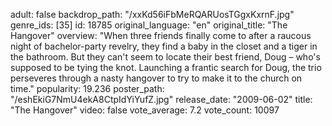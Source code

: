 
adult: false
backdrop_path: "/xxKd56iFbMeRQARUosTGgxKxrnF.jpg"
genre_ids: [35]
id: 18785
original_language: "en"
original_title: "The Hangover"
overview: "When three friends finally come to after a raucous night of bachelor-party revelry, they find a baby in the closet and a tiger in the bathroom. But they can't seem to locate their best friend, Doug – who's supposed to be tying the knot. Launching a frantic search for Doug, the trio perseveres through a nasty hangover to try to make it to the church on time."
popularity: 19.236
poster_path: "/eshEkiG7NmU4ekA8CtpIdYiYufZ.jpg"
release_date: "2009-06-02"
title: "The Hangover"
video: false
vote_average: 7.2
vote_count: 10097
